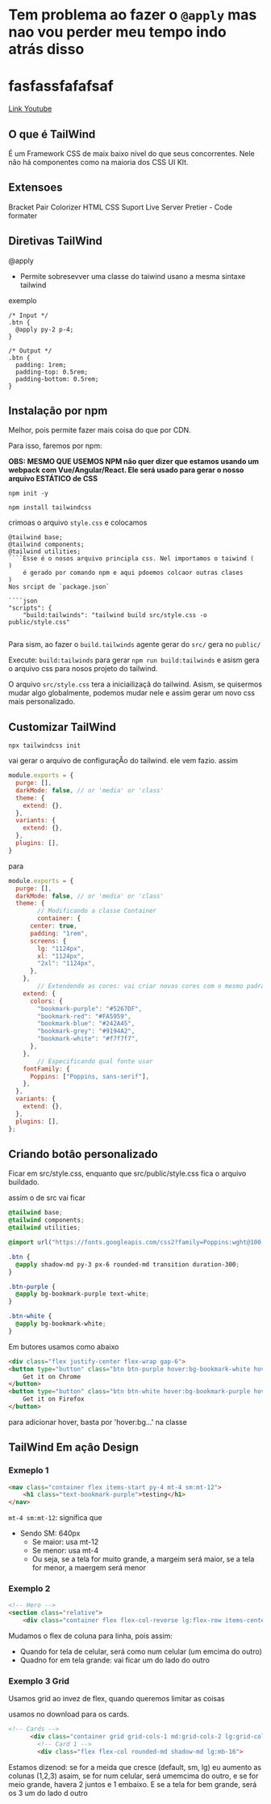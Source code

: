 # Tem problema ao fazer o `@apply` mas nao vou perder meu tempo indo atrás disso

# fasfassfafafsaf

[Link Youtube](https://youtu.be/00gyCtIQp8E)

## O que é TailWind

É um Framework CSS de maix baixo nível do que seus concorrentes. Nele nâo há componentes como na maioria dos CSS UI KIt.

## Extensoes

Bracket Pair Colorizer
HTML CSS Suport
Live Server
Pretier - Code formater

## Diretivas TailWind

@apply
+ Permite sobresevver uma classe do taiwind usano a mesma sintaxe tailwind

exemplo

````
/* Input */
.btn {
  @apply py-2 p-4;
}

/* Output */
.btn {
  padding: 1rem;
  padding-top: 0.5rem;
  padding-bottom: 0.5rem;
}
````

## Instalaçâo por npm

Melhor, pois permite fazer mais coisa do que por CDN.

Para isso, faremos por npm:

**OBS: MESMO QUE USEMOS NPM nâo quer dizer que estamos usando um webpack com Vue/Angular/React. Ele será usado para gerar o nosso arquivo ESTÁTICO de CSS**

`npm init -y`

`npm install tailwindcss`

crimoas o arquivo `style.css` e colocamos

````
@tailwind base;
@tailwind components;
@tailwind utilities;
````Esse é o nosos arquivo principla css. Nel importamos o taiwind (
)
	é gerado por comando npm e aqui pdoemos colcaor outras clases
)
Nos srcipt de `package.json`

````json
"scripts": {
    "build:tailwinds": "tailwind build src/style.css -o public/style.css"


````
Para sism, ao fazer o `build.tailwinds` agente gerar do `src/` gera no `public/`

Execute: `build:tailwinds` para gerar `npm run build:tailwinds` e asism gera o arquivo css para nosos projeto do tailwind.

O arquivo `src/style.css` tera  a iniciailizaçâ do tailwind. Asism, se quisermos mudar algo globalmente, podemos mudar nele e assim gerar um novo css mais personalizado.

## Customizar TailWind

``npx tailwindcss init``

vai gerar o arquivo de configuraçÂo do tailwind. ele vem fazio. assim

````js
module.exports = {
  purge: [],
  darkMode: false, // or 'media' or 'class'
  theme: {
    extend: {},
  },
  variants: {
    extend: {},
  },
  plugins: [],
}
````

para 

````js
module.exports = {
  purge: [],
  darkMode: false, // or 'media' or 'class'
  theme: {
		// Modificando a classe Container
		container: {
      center: true,
      padding: "1rem",
      screens: {
        lg: "1124px",
        xl: "1124px",
        "2xl": "1124px",
      },
    },
		// Extendendo as cores: vai criar novas cores com o mesmo padrão TailWind
    extend: {
      colors: {
        "bookmark-purple": "#5267DF",
        "bookmark-red": "#FA5959",
        "bookmark-blue": "#242A45",
        "bookmark-grey": "#9194A2",
        "bookmark-white": "#f7f7f7",
      },
    },
		// Especificando qual fonte usar
    fontFamily: {
      Poppins: ["Poppins, sans-serif"],
    },
  },
  variants: {
    extend: {},
  },
  plugins: [],
};
````

## Criando botâo personalizado

Ficar em src/style.css, enquanto que src/public/style.css fica o arquivo buildado.

assim o de src vai ficar

````css
@tailwind base;
@tailwind components;
@tailwind utilities;

@import url("https://fonts.googleapis.com/css2?family=Poppins:wght@100;200;300;400;500;600;700&display=swap");

.btn {
  @apply shadow-md py-3 px-6 rounded-md transition duration-300;
}

.btn-purple {
  @apply bg-bookmark-purple text-white;
}

.btn-white {
  @apply bg-bookmark-white;
}
````

Em butores usamos como abaixo

````html
<div class="flex justify-center flex-wrap gap-6">
<button type="button" class="btn btn-purple hover:bg-bookmark-white hover:text-black">
	Get it on Chrome
</button>
<button type="button" class="btn btn-white hover:bg-bookmark-purple hover:text-white">
	Get it on Firefox
</button>
````

para adicionar hover, basta  por 'hover:bg...' na classe

## TailWind Em açâo Design

### Exmeplo 1

````html
<nav class="container flex items-start py-4 mt-4 sm:mt-12">
	<h1 class="text-bookmark-purple">testing</h1>
</nav>
````

``mt-4 sm:mt-12``: significa que
+ Sendo SM: 640px
  + Se maior: usa mt-12
  + Se menor: usa mt-4
  + Ou seja, se a tela for muito grande, a margeim será maior, se a tela for menor, a maergem será menor
  

### Exemplo 2

````html
<!-- Hero -->
<section class="relative">
	<div class="container flex flex-col-reverse lg:flex-row items-center gap-12 mt-14 lg:mt-28">
````	
Mudamos o flex de coluna para linha, pois assim:
+ Quando for tela de celular, será como num celular (um emcima do outro)
+ Quadno for em tela grande: vai ficar um do lado do outro

### Exemplo 3 Grid

Usamos grid ao invez de flex, quando queremos limitar as coisas

usamos no download para os cards.

````html
<!-- Cards -->
      <div class="container grid grid-cols-1 md:grid-cols-2 lg:grid-cols-3 gap-16 max-w-screen-lg mt-16">
        <!-- Card 1 -->
        <div class="flex flex-col rounded-md shadow-md lg:mb-16">
````
Estamos dizenod: se for a meida que cresce (default, sm, lg) eu aumento as colunas (1,2,3) asaim, se for num celular, será umemcima do outro, e se for meio grande, havera 2 juntos e 1 embaixo. E se a tela for bem grande, será os 3 um do lado d outro
